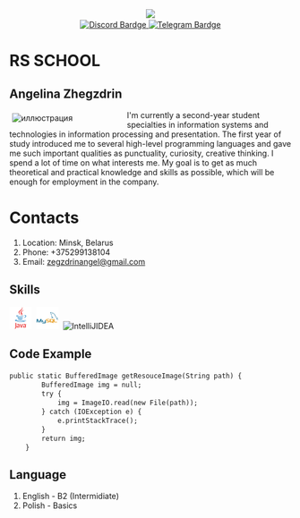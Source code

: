 <div id="header" align="center">
  <img src="https://media.giphy.com/media/qgQUggAC3Pfv687qPC/giphy.gif" width="300"/>
</div>

<div id="badges" align="center">
  <a href="https://discordapp.com/users/884839205790953563/">
    <img src="https://img.shields.io/badge/Discord-blue?style=for-the-badge&logo=Discord&logoColor=white" alt="Discord Bardge">
  </a>
  <a href="https://web.telegram.org/z/#-1581374926">
    <img src="https://img.shields.io/badge/Telegram-blue?style=for-the-badge&logo=Telegram&logoColor=white" alt="Telegram Bardge">
  </a>
</div>

# RS SCHOOL
## Angelina Zhegzdrin
<p><img src="https://user-images.githubusercontent.com/119946205/207169086-355e0b3c-2349-483c-8505-e7e5700dbc3d.jpg" width="200" heigth="200" alt="иллюстрация" align="left" vspace="5" hspace="5">
I'm currently a second-year student specialties in information systems and technologies in information processing and presentation. 
The first year of study introduced me to several high-level programming languages and gave me such important qualities as punctuality, curiosity, creative thinking. 
I spend a lot of time on what interests me. My goal is to get as much theoretical and practical knowledge and skills as possible, which will be enough for employment in the company.
</p>
  
# Contacts
1. Location: Minsk, Belarus
2. Phone: +375299138104
3. Email: zegzdrinangel@gmail.com

## Skills
<div>
  <img src="https://github.com/devicons/devicon/blob/master/icons/java/java-original-wordmark.svg" title="Java" alt="Java" width="40" height="40"/>&nbsp;
  <img src="https://github.com/devicons/devicon/blob/master/icons/mysql/mysql-original-wordmark.svg" title="MySQL"  alt="MySQL" width="40" height="40"/>&nbsp;  
  <img src="https://user-images.githubusercontent.com/119946205/207309630-5ddce601-90fc-4181-bad2-6639579bd8f2.png" alt="IntelliJIDEA" width="40" height="40">
</div>

## Code Example
<pre>
<code>public static BufferedImage getResouceImage(String path) {
        BufferedImage img = null;
        try {
            img = ImageIO.read(new File(path));
        } catch (IOException e) {
            e.printStackTrace();
        }
        return img;
    }</code>
</pre>

## Language
1. English - B2 (Intermidiate)
2. Polish - Basics
